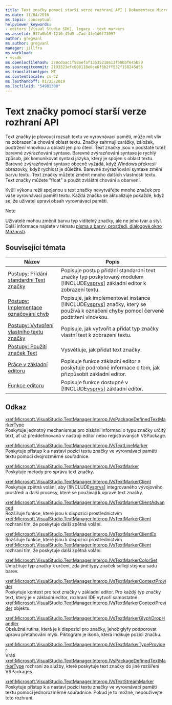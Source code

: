 ```yaml
---
title: Text značky pomocí starší verze rozhraní API | Dokumentace Microsoftu
ms.date: 11/04/2016
ms.topic: conceptual
helpviewer_keywords:
- editors [Visual Studio SDK], legacy - text markers
ms.assetid: 937a0b19-1216-45d5-a7ad-4fe1d6f73097
author: gregvanl
ms.author: gregvanl
manager: jillfra
ms.workload:
- vssdk
ms.openlocfilehash: 270cdaac1f58aefaf13535218613f50bbf645b59
ms.sourcegitcommit: 2193323efc608118e0ce6f6b2ff532f158245d56
ms.translationtype: MT
ms.contentlocale: cs-CZ
ms.lasthandoff: 01/25/2019
ms.locfileid: "54981300"
---
```

# <a name="using-text-markers-with-the-legacy-api"></a>Text značky pomocí starší verze rozhraní API
Text značky je plovoucí rozsah textu ve vyrovnávací paměti, může mít vliv na zobrazení a chování oblast textu. Značky zahrnují zarážky, záložek, podtržení vlnovkou a oblastí jen pro čtení. Text značky jsou v podstatě totéž barevné zvýrazňování syntaxe. Barevné zvýrazňování syntaxe je rychlý způsob, jak komunikovat syntaxi jazyka, který je spojen s oblast textu. Barevné zvýrazňování syntaxe obecně vyžádá, když Windows překreslí obrazovky, když rychlost je důležité. Barevné zvýrazňování syntaxe změní barvu textu. Text značky můžete změnit mnoho dalších vlastností textu. Text značky můžete "float" a použít zvláštní chování a obarvení.  
  
 Kvůli výkonu režii spojenou s text značky nevytvářejte mnoho značek pro vaše vyrovnávací paměti textu. Každá značka se aktualizuje pokaždé, když se, že uživatel upraví obsah vyrovnávací paměti.  
  
> [!NOTE]
>  Uživatelé mohou změnit barvu typ viditelný značky, ale ne jeho tvar a styl. Další informace najdete v tématu [písma a barvy, prostředí, dialogové okno Možnosti](../ide/reference/fonts-and-colors-environment-options-dialog-box.md).  
  
## <a name="related-topics"></a>Související témata  
  
| Název | Popis |
| - | - |
| [Postupy: Přidání standardní Text značky](../extensibility/how-to-add-standard-text-markers.md) | Popisuje postup přidání standardní text značky typ poskytovaný modulem [!INCLUDE[vsprvs](../code-quality/includes/vsprvs_md.md)] základní editor k zobrazení textu. |
| [Postupy: Implementace označování chyb](../extensibility/how-to-implement-error-markers.md) | Popisuje, jak implementovat instance [!INCLUDE[vsprvs](../code-quality/includes/vsprvs_md.md)] značky, který se používá k označení chyby pomocí červené podtržení vlnovkou. |
| [Postupy: Vytvoření vlastního textu značky](../extensibility/how-to-create-custom-text-markers.md) | Popisuje, jak vytvořit a přidat typ značky vlastní text k zobrazení textu. |
| [Postupy: Použití značek Text](../extensibility/how-to-use-text-markers.md) | Vysvětluje, jak přidat text značky. |
| [Práce v základní editoru](../extensibility/inside-the-core-editor.md) | Popisuje funkce základní editor a poskytuje podrobné informace o tom, jak přizpůsobit základní editor. |
| [Funkce editoru](https://msdn.microsoft.com/library/bdac940d-1f14-4019-a01f-fd0bb3dc7198) | Popisuje funkce dostupné v [!INCLUDE[vsprvs](../code-quality/includes/vsprvs_md.md)] základní editor. |
  
## <a name="reference"></a>Odkaz  
 <xref:Microsoft.VisualStudio.TextManager.Interop.IVsPackageDefinedTextMarkerType>  
 Poskytuje jednotný mechanismus pro získání informací o typu značky určitý text, ať už předdefinovaná v nástroji editor nebo registrovaných VSPackage.  
  
 <xref:Microsoft.VisualStudio.TextManager.Interop.IVsTextLineMarker>  
 Poskytuje přístup k a nastaví pozici textu značky ve vyrovnávací paměti textu pomocí dvojrozměrné souřadnice.  
  
 <xref:Microsoft.VisualStudio.TextManager.Interop.IVsTextMarker>  
 Poskytuje metody pro správu text značky.  
  
 <xref:Microsoft.VisualStudio.TextManager.Interop.IVsTextMarkerClient>  
 Poskytuje zpětná volání, aby [!INCLUDE[vsprvs](../code-quality/includes/vsprvs_md.md)] integrovaného vývojového prostředí a další procesy, které se používají k úpravě text značky.  
  
 <xref:Microsoft.VisualStudio.TextManager.Interop.IVsTextMarkerClientAdvanced>  
 Rozšiřuje funkce, které jsou k dispozici prostřednictvím <xref:Microsoft.VisualStudio.TextManager.Interop.IVsTextMarkerClient> rozhraní tím, že poskytuje další zpětná volání.  
  
 <xref:Microsoft.VisualStudio.TextManager.Interop.IVsTextMarkerClientEx>  
 Rozšiřuje funkce, které jsou k dispozici prostřednictvím <xref:Microsoft.VisualStudio.TextManager.Interop.IVsTextMarkerClient> rozhraní tím, že poskytuje další zpětná volání.  
  
 <xref:Microsoft.VisualStudio.TextManager.Interop.IVsTextMarkerColorSet>  
 Umožňuje typ značky k určení, zda jiné typy značek sdílejí stejnou sadu barev.  
  
 <xref:Microsoft.VisualStudio.TextManager.Interop.IVsTextMarkerContextProvider>  
 Poskytuje kontext pro text značky v základní editor. Pro každý typ značky text, který je v základní editor, rozhraní IDE vytvoří samostatné <xref:Microsoft.VisualStudio.TextManager.Interop.IVsTextMarkerContextProvider> objektu.  
  
 <xref:Microsoft.VisualStudio.TextManager.Interop.IVsTextMarkerGlyphDropHandler>  
 Obslužná rutina, která je k dispozici pro značky, jehož glyfy podporovat úpravu přetahování myší. Piktogram je ikona, která indikuje pozici značku.  
  
 <xref:Microsoft.VisualStudio.TextManager.Interop.IVsTextMarkerTypeProvider>  
 Vrátí <xref:Microsoft.VisualStudio.TextManager.Interop.IVsPackageDefinedTextMarkerType> rozhraní ze služby, které poskytuje text značky do jiné rozšíření VSPackages.  
  
 <xref:Microsoft.VisualStudio.TextManager.Interop.IVsTextStreamMarker>  
 Poskytuje přístup k a nastaví pozici textu značky ve vyrovnávací paměti textu pomocí jednorozměrné souřadnice. Pokud je to možné, nepoužívejte toto rozhraní.